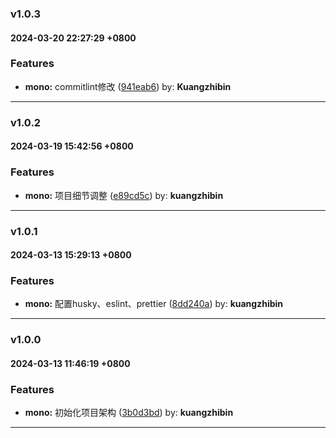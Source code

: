 ### v1.0.3
#### 2024-03-20 22:27:29 +0800

### Features

* **mono:** commitlint修改  ([941eab6](https://github.com/bin-K/monorepo-pnpm-vue/commit/941eab6)) by: **Kuangzhibin**

---

### v1.0.2
#### 2024-03-19 15:42:56 +0800

### Features

* **mono:** 项目细节调整  ([e89cd5c](https://github.com/bin-K/monorepo-pnpm-vue/commit/e89cd5c)) by: **kuangzhibin**

---

### v1.0.1
#### 2024-03-13 15:29:13 +0800

### Features

* **mono:** 配置husky、eslint、prettier  ([8dd240a](https://github.com/bin-K/monorepo-pnpm-vue/commit/8dd240a)) by: **kuangzhibin**

---

### v1.0.0
#### 2024-03-13 11:46:19 +0800

### Features

* **mono:** 初始化项目架构  ([3b0d3bd](https://github.com/bin-K/monorepo-pnpm-vue/commit/3b0d3bd)) by: **kuangzhibin**

---
